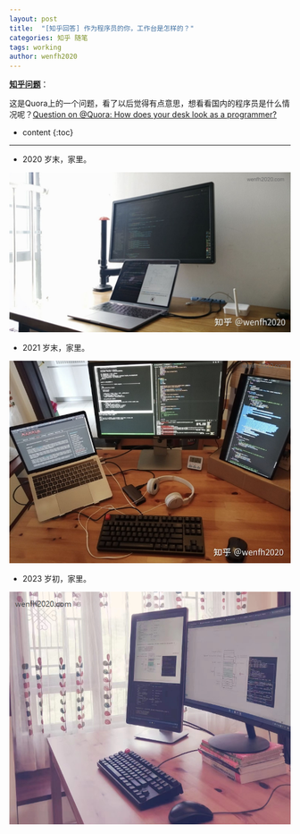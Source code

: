```yaml
---
layout: post
title:  "[知乎回答] 作为程序员的你，工作台是怎样的？"
categories: 知乎 随笔
tags: working
author: wenfh2020
---
```


[**知乎问题**](https://www.zhihu.com/question/49011925/answer/2261306623)：

这是Quora上的一个问题，看了以后觉得有点意思，想看看国内的程序员是什么情况呢？[Question on @Quora: How does your desk look as a programmer?](https://www.quora.com/How-does-your-desk-look-as-a-programmer?srid=uLMT5&share=db5c2286)




* content
{:toc}

---

* 2020 岁末，家里。

<div align=center><img src="/images/2021/2021-12-31-10-11-15.png" data-action="zoom"/></div>

* 2021 岁末，家里。

<div align=center><img src="/images/2021/2021-12-31-10-10-45.png" data-action="zoom"/></div>

* 2023 岁初，家里。

<div align=center><img src="/images/2023/2023-02-27-12-30-36.png" data-action="zoom"/></div>
